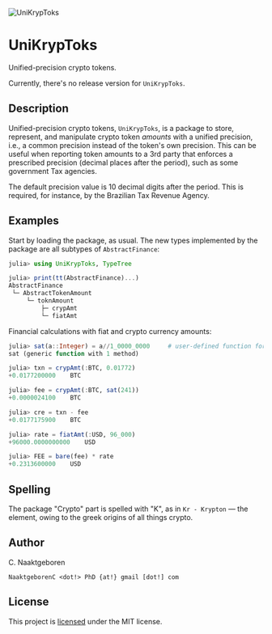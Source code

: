 ![UniKrypToks](https://github.com/FinTils/UniKrypToks.jl/blob/main/docs/src/assets/logo-036.png?raw=true)

# UniKrypToks

Unified-precision crypto tokens.

Currently, there's no release version for `UniKrypToks`.


## Description

Unified-precision crypto tokens, `UniKrypToks`, is a package to store, represent, and manipulate
crypto token *amounts* with a unified precision, i.e., a common precision instead of the token's
own precision. This can be useful when reporting token amounts to a 3rd party that enforces a
prescribed precision (decimal places after the period), such as some government Tax agencies.

The default precision value is 10 decimal digits after the period. This is required, for
instance, by the Brazilian Tax Revenue Agency.


## Examples

Start by loading the package, as usual. The new types implemented by the package are all
subtypes of `AbstractFinance`:

```julia
julia> using UniKrypToks, TypeTree

julia> print(tt(AbstractFinance)...)
AbstractFinance
 └─ AbstractTokenAmount
     └─ toknAmount
         ├─ crypAmt
         └─ fiatAmt
```

Financial calculations with fiat and crypto currency amounts:

```julia
julia> sat(a::Integer) = a//1_0000_0000     # user-defined function for "satoshis"
sat (generic function with 1 method)

julia> txn = crypAmt(:BTC, 0.01772)
+0.0177200000    BTC

julia> fee = crypAmt(:BTC, sat(241))
+0.0000024100    BTC

julia> cre = txn - fee
+0.0177175900    BTC

julia> rate = fiatAmt(:USD, 96_000)
+96000.0000000000    USD

julia> FEE = bare(fee) * rate
+0.2313600000    USD
```


## Spelling

The package "Crypto" part is spelled with "K", as in `Kr - Krypton` — the element, owing to the
greek origins of all things crypto.


## Author

C. Naaktgeboren

`NaaktgeborenC <dot!> PhD {at!} gmail [dot!] com`


## License

This project is [licensed](https://github.com/FinTils/UniKrypToks.jl/blob/main/LICENSE)
under the MIT license.


